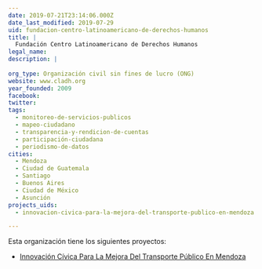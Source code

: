 ```yaml
---
date: 2019-07-21T23:14:06.000Z
date_last_modified: 2019-07-29
uid: fundacion-centro-latinoamericano-de-derechos-humanos
title: |
  Fundación Centro Latinoamericano de Derechos Humanos
legal_name: 
description: |
  
org_type: Organización civil sin fines de lucro (ONG)
website: www.cladh.org
year_founded: 2009
facebook: 
twitter: 
tags:
  - monitoreo-de-servicios-publicos
  - mapeo-ciudadano
  - transparencia-y-rendicion-de-cuentas
  - participación-ciudadana
  - periodismo-de-datos
cities: 
  - Mendoza
  - Ciudad de Guatemala
  - Santiago
  - Buenos Aires
  - Ciudad de México
  - Asunción
projects_uids:
  - innovacion-civica-para-la-mejora-del-transporte-publico-en-mendoza

---
```


Esta organización tiene los siguientes proyectos:

- [Innovación Cívica Para La Mejora Del Transporte Público En Mendoza](/proyectos/innovacion-civica-para-la-mejora-del-transporte-publico-en-mendoza)
